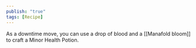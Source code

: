 ```yaml
---
publish: "true"
tags: [Recipe]
---
```

As a downtime move, you can use a drop of blood and a [[Manafold bloom]] to craft a Minor Health Potion.
